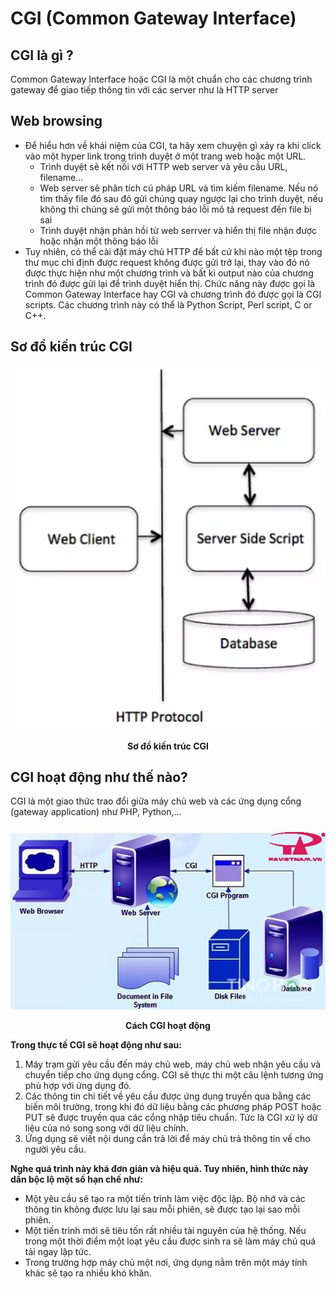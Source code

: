 # CGI (Common Gateway Interface)
## CGI là gì ?
Common Gateway Interface hoặc CGI là một chuẩn cho các chương trình gateway để giao tiếp thông tin với các server như là HTTP server

## Web browsing
- Để hiểu hơn về khái niệm của CGI, ta hãy xem chuyện gì xảy ra khi click vào một hyper link trong trình duyệt ở một trang web hoặc một URL.
  - Trình duyệt sẽ kết nối với HTTP web server và yêu cầu URL, filename...
  - Web server sẽ phân tích cú pháp URL và tìm kiếm filename. Nếu nó tìm thấy file đó sau đó gửi chúng quay ngược lại cho trình duyệt, nếu không thì chúng sẽ gửi một thông báo lỗi mô tả request đến file bị sai
  - Trình duyệt nhận phản hồi từ web serrver và hiển thị file nhận được hoặc nhận một thông báo lỗi
- Tuy nhiên, có thể cài đặt máy chủ HTTP để bất cứ khi nào một tệp trong thư mục chỉ định được request không được gửi trở lại, thay vào đó nó được thực hiện như một chương trình và bất kì output nào của chương trình đó được gửi lại để trình duyệt hiển thị. Chức năng này được gọi là Common Gateway Interface hay CGI và chương trình đó được gọi là CGI scripts. Các chương trình này có thể là Python Script, Perl script, C or C++.

## Sơ đồ kiến trúc CGI 

<p align="center">
  <img src="https://github.com/CHu292/SOC/blob/main/Web_programming_LMS/1_ntroduction_to_backend_development/image/CGI/CGI_Architecture_Diagram.png" alt="Sơ đồ kiến trúc CGI" width="1000">
</p>
<p align="center"><b>Sơ đồ kiến trúc CGI</b></p>

##  CGI hoạt động như thế nào?

CGI là một giao thức trao đổi giữa máy chủ web và các ứng dụng cổng (gateway application) như PHP, Python,…

<p align="center">
  <img src="https://github.com/CHu292/SOC/blob/main/Web_programming_LMS/1_ntroduction_to_backend_development/image/CGI/How_does_CGI_work.jpeg" alt="Cách CGI hoạt động " width="1000">
</p>
<p align="center"><b>Cách CGI hoạt động </b></p>

**Trong thực tế CGI sẽ hoạt động như sau:**

1. Máy trạm gửi yêu cầu đến máy chủ web, máy chủ web nhận yêu cầu và chuyển tiếp cho ứng dụng cổng. CGI sẽ thực thi một câu lệnh tương ứng phù hợp với ứng dụng đó.
2. Các thông tin chi tiết về yêu cầu được ứng dụng truyền qua bằng các biến môi trường, trong khi đó dữ liệu bằng các phương pháp POST hoặc PUT sẽ được truyền qua các cổng nhập tiêu chuẩn. Tức là CGI xử lý dữ liệu của nó song song với dữ liệu chính.
3. Ứng dụng sẽ viết nội dung cần trả lời để máy chủ trả thông tin về cho người yêu cầu.

**Nghe quá trình này khá đơn giản và hiệu quả. Tuy nhiên, hình thức này dần bộc lộ một số hạn chế như:**

- Một yêu cầu sẽ tạo ra một tiến trình làm việc độc lập. Bộ nhớ và các thông tin không được lưu lại sau mỗi phiên, sẽ được tạo lại sao mỗi phiên.
- Một tiến trình mới sẽ tiêu tốn rất nhiều tài nguyên của hệ thống. Nếu trong một thời điểm một loạt yêu cầu được sinh ra sẽ làm máy chủ quá tải ngay lập tức.
- Trong trường hợp máy chủ một nơi, ứng dụng nằm trên một máy tính khác sẽ tạo ra nhiều khó khăn.
